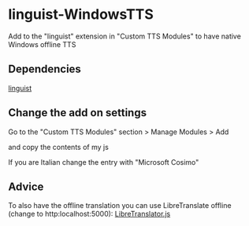 # linguist-WindowsTTS
Add to the "linguist" extension in "Custom TTS Modules" to have native Windows offline TTS

## Dependencies

[linguist](https://github.com/translate-tools/linguist) 

## Change the add on settings
Go to the "Custom TTS Modules" section > Manage Modules > Add 

and copy the contents of my js

If you are Italian change the entry with "Microsoft Cosimo"

## Advice
To also have the offline translation you can use LibreTranslate offline (change to http:localhost:5000):
[LibreTranslator.js](https://github.com/translate-tools/linguist-translators/blob/master/translators/LibreTranslator.js) 

